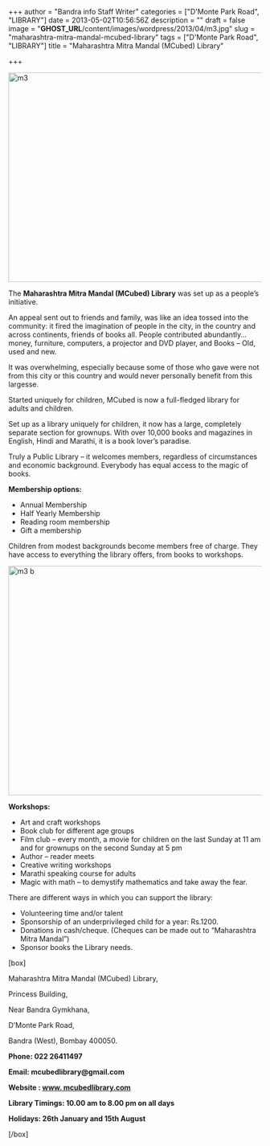 +++
author = "Bandra info Staff Writer"
categories = ["D'Monte Park Road", "LIBRARY"]
date = 2013-05-02T10:56:56Z
description = ""
draft = false
image = "__GHOST_URL__/content/images/wordpress/2013/04/m3.jpg"
slug = "maharashtra-mitra-mandal-mcubed-library"
tags = ["D'Monte Park Road", "LIBRARY"]
title = "Maharashtra Mitra Mandal (MCubed) Library"

+++


<p><a href="https://i1.wp.com/bandra.info/wp-content/uploads/2013/04/m3.jpg?ssl=1"><img loading="lazy" class="size-full wp-image-872 aligncenter" alt="m3" src="https://i1.wp.com/bandra.info/wp-content/uploads/2013/04/m3.jpg?resize=600%2C417&#038;ssl=1" width="600" height="417" srcset="https://i1.wp.com/bandra.info/wp-content/uploads/2013/04/m3.jpg?w=600&amp;ssl=1 600w, https://i1.wp.com/bandra.info/wp-content/uploads/2013/04/m3.jpg?resize=300%2C208&amp;ssl=1 300w" sizes="(max-width: 600px) 100vw, 600px" data-recalc-dims="1" /></a></p>
<p>The <b>Maharashtra Mitra Mandal (MCubed) Library</b> was set up as a people&#8217;s initiative.</p>
<p>An appeal sent out to friends and family, was like an idea tossed into the community: it fired the imagination of people in the city, in the country and across continents, friends of books all. People contributed abundantly&#8230; money, furniture, computers, a projector and DVD player, and Books &#8211; Old, used and new.</p>
<p>It was overwhelming, especially because some of those who gave were not from this city or this country and would never personally benefit from this largesse.</p>
<p>Started uniquely for children, MCubed is now a full-fledged library for adults and children.</p>
<p>Set up as a library uniquely for children, it now has a large, completely separate section for grownups. With over 10,000 books and magazines in English, Hindi and Marathi, it is a book lover&#8217;s paradise.</p>
<p>Truly a Public Library &#8211; it welcomes members, regardless of circumstances and economic background. Everybody has equal access to the magic of books.</p>
<p><b>Membership options:</b></p>
<ul>
<li>Annual Membership</li>
<li>Half Yearly Membership</li>
<li>Reading room membership</li>
<li>Gift a membership</li>
</ul>
<p>Children from modest backgrounds become members free of charge. They have access to everything the library offers, from books to workshops.</p>
<p><a href="https://i2.wp.com/bandra.info/wp-content/uploads/2013/04/m3-b.jpg?ssl=1"><img loading="lazy" class="size-full wp-image-873 aligncenter" alt="m3 b" src="https://i2.wp.com/bandra.info/wp-content/uploads/2013/04/m3-b.jpg?resize=600%2C457&#038;ssl=1" width="600" height="457" srcset="https://i2.wp.com/bandra.info/wp-content/uploads/2013/04/m3-b.jpg?w=600&amp;ssl=1 600w, https://i2.wp.com/bandra.info/wp-content/uploads/2013/04/m3-b.jpg?resize=300%2C228&amp;ssl=1 300w" sizes="(max-width: 600px) 100vw, 600px" data-recalc-dims="1" /></a></p>
<p><strong>Workshops:</strong></p>
<ul>
<li>Art and craft workshops</li>
<li>Book club for different age groups</li>
<li>Film club – every month, a movie for children on the last Sunday at 11 am and for grownups on the second Sunday at 5 pm</li>
<li>Author – reader meets</li>
<li>Creative writing workshops</li>
<li>Marathi speaking course for adults</li>
<li>Magic with math &#8211; to demystify mathematics and take away the fear.</li>
</ul>
<p>There are different ways in which you can support the library:</p>
<ul>
<li>Volunteering time and/or talent</li>
<li>Sponsorship of an underprivileged child for a year: Rs.1200.</li>
<li>Donations in cash/cheque. (Cheques can be made out to &#8220;Maharashtra Mitra Mandal&#8221;)</li>
<li>Sponsor books the Library needs.</li>
</ul>
<p>[box]</p>
<p>Maharashtra Mitra Mandal (MCubed) Library,</p>
<p>Princess Building,</p>
<p>Near Bandra Gymkhana,</p>
<p>D&#8217;Monte Park Road,</p>
<p>Bandra (West), Bombay 400050.</p>
<p><strong>Phone: 022 26411497</strong></p>
<p><strong>Email: mcubedlibrary@gmail.com</strong></p>
<p><strong>Website : <a href="https://www.mcubedlibrary.com/index.php">www. mcubedlibrary.com</a></strong></p>
<p><b>Library Timings: 10.00 am to 8.00 pm on all days</b></p>
<p><b>Holidays: 26th January and 15th August</b></p>
<p>[/box]</p>



